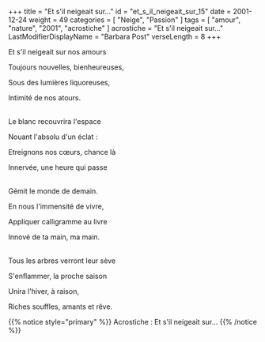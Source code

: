 +++
title = "Et s'il neigeait sur..."
id = "et_s_il_neigeait_sur_15"
date = 2001-12-24
weight = 49
categories = [ "Neige", "Passion" ]
tags = [ "amour", "nature", "2001", "acrostiche" ]
acrostiche = "Et s'il neigeait sur..."
LastModifierDisplayName = "Barbara Post"
verseLength = 8
+++

Et s'il neigeait sur nos amours

Toujours nouvelles, bienheureuses,

Sous des lumières liquoreuses,

Intimité de nos atours.

 \
Le blanc recouvrira l'espace

Nouant l'absolu d'un éclat :

Etreignons nos cœurs, chance là

Innervée, une heure qui passe

 \
Gémit le monde de demain.

En nous l'immensité de vivre,

Appliquer calligramme au livre

Innové de ta main, ma main.

 \
Tous les arbres verront leur sève

S'enflammer, la proche saison

Unira l'hiver, à raison,

Riches souffles, amants et rêve.

{{% notice style="primary" %}}
Acrostiche : Et s'il neigeait sur...
{{% /notice %}}
